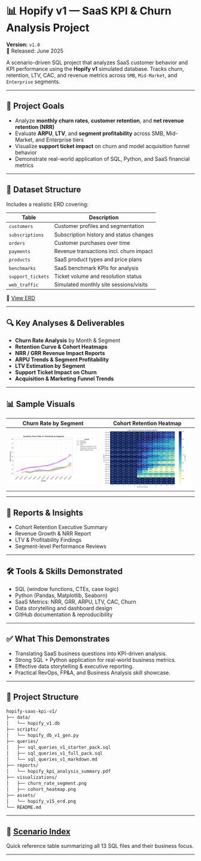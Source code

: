 # 📊 Hopify v1 — SaaS KPI & Churn Analysis Project

**Version:** `v1.0`  
📅 Released: June 2025

A scenario-driven SQL project that analyzes SaaS customer behavior and KPI performance using the **Hopify v1** simulated database. Tracks churn, retention, LTV, CAC, and revenue metrics across `SMB`, `Mid-Market`, and `Enterprise` segments.

---

## 🎯 Project Goals

- Analyze **monthly churn rates**, **customer retention**, and **net revenue retention (NRR)**
- Evaluate **ARPU**, **LTV**, and **segment profitability** across SMB, Mid-Market, and Enterprise tiers
- Visualize **support ticket impact** on churn and model acquisition funnel behavior
- Demonstrate real-world application of SQL, Python, and SaaS financial metrics

---

## 🧩 Dataset Structure

Includes a realistic ERD covering:

| Table             | Description                              |
|------------------|------------------------------------------|
| `customers`       | Customer profiles and segmentation       |
| `subscriptions`   | Subscription history and status changes  |
| `orders`          | Customer purchases over time             |
| `payments`        | Revenue transactions incl. churn impact  |
| `products`        | SaaS product types and price plans       |
| `benchmarks`      | SaaS benchmark KPIs for analysis         |
| `support_tickets` | Ticket volume and resolution status      |
| `web_traffic`     | Simulated monthly site sessions/visits   |

📎 [View ERD](./hopify_v1_erd.png)

---

## 🔍 Key Analyses & Deliverables

- **Churn Rate Analysis** by Month & Segment
- **Retention Curve & Cohort Heatmaps**
- **NRR / GRR Revenue Impact Reports**
- **ARPU Trends & Segment Profitability**
- **LTV Estimation by Segment**
- **Support Ticket Impact on Churn**
- **Acquisition & Marketing Funnel Trends**

---

## 📊 Sample Visuals

| Churn Rate by Segment | Cohort Retention Heatmap |
|-----------------------|--------------------------|
| ![](visuals/01_Project_Churn_Retention_Analysis/01-hopify-monthly-churn-seg-line-chart.png) | ![](visuals/01_Project_Churn_Retention_Analysis/01-hopify-cohort-retention-heatmap-enterprise.png) |


---

## 📝 Reports & Insights

- Cohort Retention Executive Summary
- Revenue Growth & NRR Report
- LTV & Profitability Findings
- Segment-level Performance Reviews

---

## 🛠️ Tools & Skills Demonstrated

- SQL (window functions, CTEs, case logic)
- Python (Pandas, Matplotlib, Seaborn)
- SaaS Metrics: NRR, GRR, ARPU, LTV, CAC, Churn
- Data storytelling and dashboard design
- GitHub documentation & reproducibility

---

## ✅ What This Demonstrates

- Translating SaaS business questions into KPI-driven analysis.
- Strong SQL + Python application for real-world business metrics.
- Effective data storytelling & executive reporting.
- Practical RevOps, FP&A, and Business Analysis skill showcase.

---

## 📁 Project Structure

```plaintext
hopify-saas-kpi-v1/
├── data/
│   └── hopify_v1.db
├── scripts/
│   └── hopify_db_v1_gen.py
├── queries/
│   ├── sql_queries_v1_starter_pack.sql
│   ├── sql_queries_v1_full_pack.sql
│   └── sql_queries_v1_markdown.md
├── reports/
│   └── hopify_kpi_analysis_summary.pdf
├── visualizations/
│   ├── churn_rate_segment.png
│   ├── cohort_heatmap.png
├── assets/
│   └── hopify_v15_erd.png
└── README.md

```

---


## 📑 [Scenario Index](hopify_sql_scenarios_index.md)  
Quick reference table summarizing all 13 SQL files and their business focus.


---


